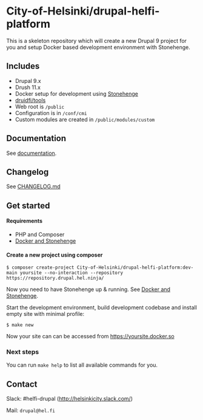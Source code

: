 # City-of-Helsinki/drupal-helfi-platform

This is a skeleton repository which will create a new Drupal 9 project for you and setup Docker based development
environment with Stonehenge.

## Includes

- Drupal 9.x
- Drush 11.x
- Docker setup for development using [Stonehenge](https://github.com/druidfi/stonehenge)
- [druidfi/tools](https://github.com/druidfi/tools)
- Web root is `/public`
- Configuration is in `/conf/cmi`
- Custom modules are created in `/public/modules/custom`

## Documentation

See [documentation](/documentation).

## Changelog

See [CHANGELOG.md](/CHANGELOG.md)


## Get started

#### Requirements

- PHP and Composer
- [Docker and Stonehenge](https://github.com/druidfi/guidelines/blob/master/docs/local_dev_env.md)

#### Create a new project using composer

```console
$ composer create-project City-of-Helsinki/drupal-helfi-platform:dev-main yoursite --no-interaction --repository https://repository.drupal.hel.ninja/
```

Now you need to have Stonehenge up & running. See [Docker and Stonehenge](https://github.com/druidfi/guidelines/blob/master/docs/local_dev_env.md).

Start the development environment, build development codebase and install empty site with minimal profile:

```console
$ make new
```

Now your site can can be accessed from https://yoursite.docker.so

### Next steps

You can run `make help` to list all available commands for you.


## Contact

Slack: #helfi-drupal (http://helsinkicity.slack.com/)

Mail: `drupal@hel.fi`
